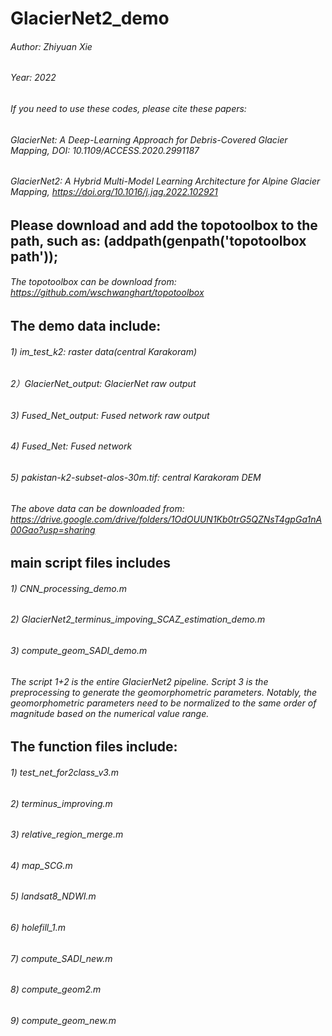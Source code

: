 # GlacierNet2_demo

###### Author: Zhiyuan Xie
###### Year: 2022
###### If you need to use these codes, please cite these papers:
###### GlacierNet: A Deep-Learning Approach for Debris-Covered Glacier Mapping, DOI: 10.1109/ACCESS.2020.2991187
###### GlacierNet2: A Hybrid Multi-Model Learning Architecture for Alpine Glacier Mapping, https://doi.org/10.1016/j.jag.2022.102921

## Please download and add the topotoolbox to the path, such as: (addpath(genpath('topotoolbox path'));
###### The topotoolbox can be download from: https://github.com/wschwanghart/topotoolbox

## The demo data include:
###### 1) im_test_k2: raster data(central Karakoram)
###### 2）GlacierNet_output: GlacierNet raw output
###### 3) Fused_Net_output: Fused network raw output
###### 4) Fused_Net: Fused network
###### 5) pakistan-k2-subset-alos-30m.tif: central Karakoram DEM
###### The above data can be downloaded from: https://drive.google.com/drive/folders/1OdOUUN1Kb0trG5QZNsT4gpGa1nA00Gao?usp=sharing
###### 

## main script files includes
###### 1) CNN_processing_demo.m
###### 2) GlacierNet2_terminus_impoving_SCAZ_estimation_demo.m
###### 3) compute_geom_SADI_demo.m
###### The script 1+2 is the entire GlacierNet2 pipeline. Script 3 is the preprocessing to generate the geomorphometric parameters. Notably, the geomorphometric parameters need to be normalized to the same order of magnitude based on the numerical value range.

## The function files include: 
###### 1) test_net_for2class_v3.m  
###### 2) terminus_improving.m
###### 3) relative_region_merge.m
###### 4) map_SCG.m 
###### 5) landsat8_NDWI.m
###### 6) holefill_1.m
###### 7) compute_SADI_new.m
###### 8) compute_geom2.m
###### 9) compute_geom_new.m
